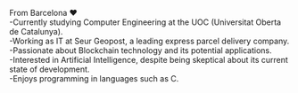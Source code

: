 From Barcelona ❤️ <br>
-Currently studying Computer Engineering at the UOC (Universitat Oberta de Catalunya). <br>
-Working as IT at Seur Geopost, a leading express parcel delivery company. <br>
-Passionate about Blockchain technology and its potential applications. <br>
-Interested in Artificial Intelligence, despite being skeptical about its current state of development. <br>
-Enjoys programming in languages such as C. 

